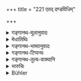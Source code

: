 +++
title = "221 एतद् दण्डविधिम्"

+++

<details><summary>गङ्गानथ-मूलानुवादः</summary>

This is the law of punishment which the king shall follow in the case of the breakers of compacts relating to villages and caste-federations.—(221)
</details>

<details><summary>मेधातिथिः</summary>

**जातिसमूहेषु** च नानाजातीयानां समानजातीयानां वा संघेषु तद्विषयो व्यभिचारो येषां इत्य् अर्थः । प्रकरणोपसंहारः ॥ ८.२२१ ॥
</details>

<details><summary>गङ्गानथ-भाष्यानुवादः</summary>

‘*Caste-federations*’—federations of various castes, or of men belonging to the same caste;—those who break compacts relating to these federations.

This verse sums up the section:—(221)
</details>

<details><summary>गङ्गानथ-टिप्पन्यः</summary>

This verse is quoted in *Parāśaramādhava* (Vyavahāra, p. 253);—in
*Vivādaratnākara* (p. 182), which explains ‘*Jātisamūha*’ as ‘community
of several castes’:—in *Kṛtyakalpataru* (107a);—and in *Vīramitrodaya* (Vyavahāra, 132a), which adds that the penalty to be imposed in each case is to be determined by considerations of caste, learning and other qualifications of the culprit.
</details>

<details><summary>गङ्गानथ-तुल्य-वाक्यानि</summary>

**(verses 8.219-221)  
**

See Comparative notes for [Verse 8.219].
</details>

<details><summary>भारुचिः</summary>

उपसंहारार्थः श्लोकः ॥ ८.२२० ॥
</details>

<details><summary>Bühler</summary>

221	A righteous king shall apply this law of fines in villages and castes (gati) to those who break an agreement.
</details>

